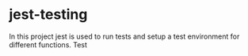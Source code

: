 # jest-testing
In this project jest is used to run tests and setup a test environment for different functions. Test
